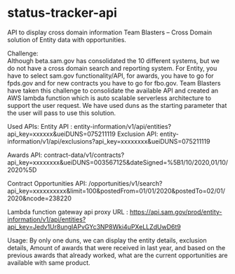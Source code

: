 # status-tracker-api
API to display cross domain information
Team Blasters – Cross Domain solution of Entity data with opportunities.

Challenge:  
	Although beta.sam.gov has consolidated the 10 different systems, but we do not have a cross domain search and reporting system. For Entity, you have to select sam.gov functionality/API, for awards, you have to go for fpds.gov and for new contracts you have to go for fbo.gov. Team Blasters have taken this challenge to consolidate the available API and created an AWS lambda function which is auto scalable serverless architecture to support the user request. We have used duns as the starting parameter that the user will pass to use this solution.

Used APIs:
Entity API : entity-information/v1/api/entities?api_key=xxxxxx&ueiDUNS=075211119
Exclusion API: entity-information/v1/api/exclusions?api_key=xxxxxxxx&ueiDUNS=075211119

Awards API: contract-data/v1/contracts?api_key=xxxxxxxx&ueiDUNS=003567125&dateSigned=%5B1/10/2020,01/10/2020%5D

Contract Opportunities API:
/opportunities/v1/search?api_key=xxxxxxxxxx&limit=100&postedFrom=01/01/2020&postedTo=02/01/2020&ncode=238220

Lambda function gateway api proxy URL : https://api.sam.gov/prod/entity-information/v1/api/entities?api_key=Jedv1Ur8ungIAPvGYc3NP8Wki4uPXeLLZdUwD6t9


Usage:
  By only one duns, we can display the entity  details, exclusion details, Amount of awards that were received in last year,  and based on the previous awards that already worked, what are the current opportunities are available with same product.
